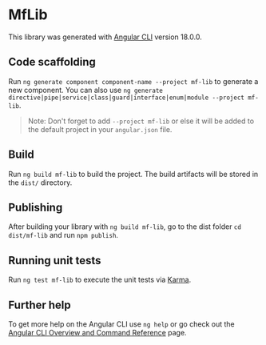 # MfLib

This library was generated with [Angular CLI](https://github.com/angular/angular-cli) version 18.0.0.

## Code scaffolding

Run `ng generate component component-name --project mf-lib` to generate a new component. You can also use `ng generate directive|pipe|service|class|guard|interface|enum|module --project mf-lib`.
> Note: Don't forget to add `--project mf-lib` or else it will be added to the default project in your `angular.json` file. 

## Build

Run `ng build mf-lib` to build the project. The build artifacts will be stored in the `dist/` directory.

## Publishing

After building your library with `ng build mf-lib`, go to the dist folder `cd dist/mf-lib` and run `npm publish`.

## Running unit tests

Run `ng test mf-lib` to execute the unit tests via [Karma](https://karma-runner.github.io).

## Further help

To get more help on the Angular CLI use `ng help` or go check out the [Angular CLI Overview and Command Reference](https://angular.dev/tools/cli) page.
